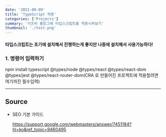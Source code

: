 ```yaml
---
date: '2021-09-09'
title: 'TypeScript 적용'
categories: ['Projects']
summary: '가츠비 블로그에 타입스크립트를 적용시켜보기'
thumbnail: './test.png'
---
```

#### 타입스크립트는 초기에 설치해서 진행하는게 좋지만 나중에 설치해서 사용가능하다!


### 1. 명령어 입력하기
npm install typescript @types/node @types/react @types/react-dom @types/jest @types/react-router-dom(CRA 로 만들어진 프로젝트에 적용할려면 여기까진 필수입력)

---

## Source

- SEO 기본 가이드

  [<https://support.google.com/webmasters/answer/7451184?hl=ko&ref_topic=9460495>](<https://support.google.com/webmasters/answer/7451184?hl=ko&ref_topic=9460495>)
